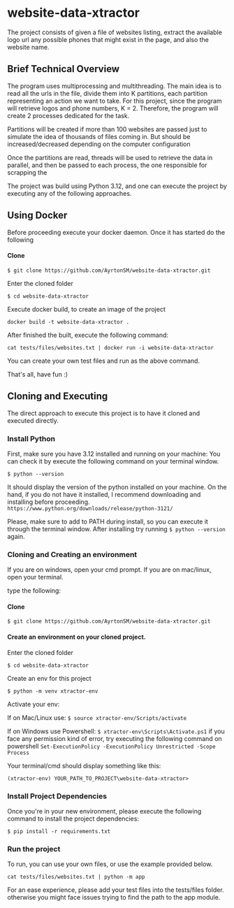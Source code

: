 # website-data-xtractor

The project consists of given a file of websites listing, extract the available logo url
any possible phones that might exist in the page, and also the website name. 

## Brief Technical Overview

The program uses multiprocessing and multithreading.
The main idea is to read all the urls in the file, divide them into K partitions,
each partition representing an action we want to take. For this project, since the program will
retrieve logos and phone numbers, K = 2. Therefore, the program will create 2 processes dedicated 
for the task.

Partitions will be created if more than 100 websites are passed just to simulate the idea of thousands
of files coming in. But should be increased/decreased depending on the computer configuration

Once the partitions are read, threads will be used to retrieve the data in parallel, and then be passed 
to each process, the one responsible for scrapping the 

The project was build using Python 3.12, and one can execute the project by executing 
any of the following approaches.


## Using Docker
Before proceeding execute your docker daemon. Once it has started do the following

#### Clone

`$ git clone https://github.com/AyrtonSM/website-data-xtractor.git`

Enter the cloned folder

`$ cd website-data-xtractor`

Execute docker build, to create an image of the project

`docker build -t website-data-xtractor .`

After finished the built, execute the following command:

`cat tests/files/websites.txt | docker run -i website-data-xtractor`

You can create your own test files and run as the above command.

That's all, have fun :) 


## Cloning and Executing

The direct approach to execute this project is to have it cloned and executed directly.

### Install Python
First, make sure you have 3.12 installed and running on your machine:
You can check it by execute the following command on your terminal window.

`$ python --version`

It should display the version of the python installed on your machine. 
On the hand, if you do not have it installed, I recommend downloading and installing before proceeding.
`https://www.python.org/downloads/release/python-3121/`

Please, make sure to add to PATH during install, so you can execute it through the terminal window.
After installing try running `$ python --version` again. 

### Cloning and Creating an environment

If you are on windows, open your cmd prompt. If you are on mac/linux, open your terminal.

type the following:

#### Clone
`$ git clone https://github.com/AyrtonSM/website-data-xtractor.git`

#### Create an environment on your cloned project.
Enter the cloned folder

`$ cd website-data-xtractor`

Create an env for this project

`$ python -m venv xtractor-env`

Activate your env:

If on Mac/Linux use: `$ source xtractor-env/Scripts/activate`

If on Windows use Powershell: `$ xtractor-env\Scripts\Activate.ps1` if you face any permission kind of error, try executing the following command on powershell
`Set-ExecutionPolicy -ExecutionPolicy Unrestricted -Scope Process`

Your terminal/cmd should display something like this:

`(xtractor-env) YOUR_PATH_TO_PROJECT\website-data-xtractor>`

### Install Project Dependencies

Once you're in your new environment, please execute the following command to install the project dependencies:

`$ pip install -r requirements.txt`

### Run the project
To run, you can use your own files, or use the example provided below.

`cat tests/files/websites.txt | python -m app`

For an ease experience, please add your test files into the tests/files folder.
otherwise you might face issues trying to find the path to the app module. 
